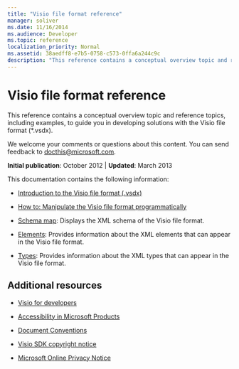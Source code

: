 ```yaml
---
title: "Visio file format reference"
manager: soliver
ms.date: 11/16/2014
ms.audience: Developer
ms.topic: reference
localization_priority: Normal
ms.assetid: 38aedff8-e7b5-0758-c573-0ffa6a244c9c
description: "This reference contains a conceptual overview topic and reference topics, including examples, to guide you in developing solutions with the Visio file format."
---
```


# Visio file format reference

This reference contains a conceptual overview topic and reference topics, including examples, to guide you in developing solutions with the Visio file format (\*.vsdx).
  
We welcome your comments or questions about this content. You can send feedback to [docthis@microsoft.com](mailto:docthis@microsoft.com).
  
 **Initial publication**: October 2012 | **Updated**: March 2013
  
This documentation contains the following information:
  
- [Introduction to the Visio file format (.vsdx)](introduction-to-the-visio-file-formatvsdx.md)
    
- [How to: Manipulate the Visio file format programmatically](how-to-manipulate-the-visio-file-format-programmatically.md)
    
- [Schema map](schema-mapvisio-xml.md): Displays the XML schema of the Visio file format.
    
- [Elements](elementsvisio-xml.md): Provides information about the XML elements that can appear in the Visio file format.
    
- [Types](typesvisio-xml.md): Provides information about the XML types that can appear in the Visio file format.
    
## Additional resources

- [Visio for developers](http://msdn.microsoft.com/en-us/office/aa905478.aspx)
    
- [Accessibility in Microsoft Products](http://www.microsoft.com/enable/products/default.aspx)
    
- [Document Conventions](http://msdn.microsoft.com/en-us/office/aa905365.aspx)
    
- [Visio SDK copyright notice](visio-sdk-copyright-notice.md)
    
- [Microsoft Online Privacy Notice](http://privacy.microsoft.com/en-us/default.mspx)
    

